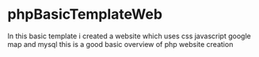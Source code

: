 # phpBasicTemplateWeb
In this basic template i created a website which uses 
css
javascript
google map
and mysql
this is a good basic overview of php website creation